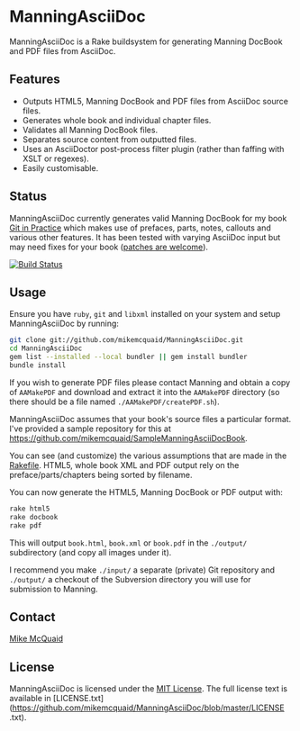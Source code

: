 # ManningAsciiDoc
ManningAsciiDoc is a Rake buildsystem for generating Manning DocBook and PDF
files from AsciiDoc.

## Features
- Outputs HTML5, Manning DocBook and PDF files from AsciiDoc source files.
- Generates whole book and individual chapter files.
- Validates all Manning DocBook files.
- Separates source content from outputted files.
- Uses an AsciiDoctor post-process filter plugin (rather than faffing with
  XSLT or regexes).
- Easily customisable.

## Status
ManningAsciiDoc currently generates valid Manning DocBook for my book [Git in
Practice](http://www.manning.com/mcquaid/?a_aid=MikeMcQuaid&a_bid=5688bbf4)
which makes use of prefaces, parts, notes, callouts and various other features.
It has been tested with varying AsciiDoc input but may need fixes for your book
([patches are welcome](https://github.com/mikemcquaid/ManningAsciiDoc/pulls)).

[![Build Status](https://travis-ci.org/mikemcquaid/ManningAsciiDoc.svg?branch=master)](https://travis-ci.org/mikemcquaid/ManningAsciiDoc)

## Usage
Ensure you have `ruby`, `git` and `libxml` installed on your system and setup
ManningAsciiDoc by running:
```bash
git clone git://github.com/mikemcquaid/ManningAsciiDoc.git
cd ManningAsciiDoc
gem list --installed --local bundler || gem install bundler
bundle install
```

If you wish to generate PDF files please contact Manning and obtain a copy of
`AAMakePDF` and download and extract it into the `AAMakePDF` directory (so
there should be a file named `./AAMakePDF/createPDF.sh`).

ManningAsciiDoc assumes that your book's source files a particular format. I've provided a sample repository for this at https://github.com/mikemcquaid/SampleManningAsciiDocBook.

You can see (and customize) the various assumptions that are made in the
[Rakefile](https://github.com/mikemcquaid/ManningAsciiDoc/blob/master/Rakefile).
 HTML5, whole book XML and PDF output rely on the preface/parts/chapters being
sorted by filename.

You can now generate the HTML5, Manning DocBook or PDF output with:
```bash
rake html5
rake docbook
rake pdf
```

This will output `book.html`, `book.xml` or `book.pdf` in the `./output/`
subdirectory (and copy all images under it).

I recommend you make `./input/` a separate (private) Git repository and
`./output/` a checkout of the Subversion directory you will use for submission
to Manning.

## Contact
[Mike McQuaid](mailto:mike@mikemcquaid.com)

## License
ManningAsciiDoc is licensed under the [MIT
License](http://en.wikipedia.org/wiki/MIT_License). The full license text is
available in
[LICENSE.txt](https://github.com/mikemcquaid/ManningAsciiDoc/blob/master/LICENSE
.txt).
